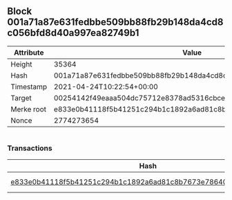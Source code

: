 ## Block 001a71a87e631fedbbe509bb88fb29b148da4cd8c056bfd8d40a997ea82749b1

Attribute | Value
--- | ---
Height | 35364
Hash | 001a71a87e631fedbbe509bb88fb29b148da4cd8c056bfd8d40a997ea82749b1
Timestamp | 2021-04-24T10:22:54+00:00
Target | 00254142f49eaaa504dc75712e8378ad5316cbcead634704b3734b6271167cc4
Merke root | e833e0b41118f5b41251c294b1c1892a6ad81c8b7673e7864081cf2d94280f35
Nonce | 2774273654

```

```

### Transactions

Hash | Amount
--- | ---
[e833e0b41118f5b41251c294b1c1892a6ad81c8b7673e7864081cf2d94280f35](e833e0b41118f5b41251c294b1c1892a6ad81c8b7673e7864081cf2d94280f35.md) | 10.00000000 SKEPTI 
